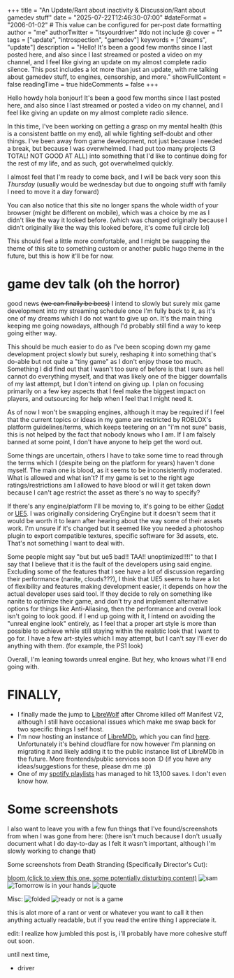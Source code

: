 +++
title = "An Update/Rant about inactivity & Discussion/Rant about gamedev stuff"
date = "2025-07-22T12:46:30-07:00"
#dateFormat = "2006-01-02" # This value can be configured for per-post date formatting
author = "me"
authorTwitter = "itsyourdriver" #do not include @
cover = ""
tags = ["update", "introspection", "gamedev"]
keywords = ["dreams", "update"]
description = "Hello! It's been a good few months since I last posted here, and also since I last streamed or posted a video on my channel, and I feel like giving an update on my almost complete radio silence. This post includes a lot more than just an update, with me talking about gamedev stuff, to engines, censorship, and more."
showFullContent = false
readingTime = true
hideComments = false
+++

Hello howdy hola bonjour! It's been a good few months since I last posted here, and also since I last streamed or posted a video on my channel, and I feel like giving an update on my almost complete radio silence.

In this time, I've been working on getting a grasp on my mental health (this is a consistent battle on my end), all while fighting self-doubt and other things. I've been away from game development, not just because I needed a break, but because I was overwhelmed. I had put too many projects (3 TOTAL! NOT GOOD AT ALL) into something that I'd like to continue doing for the rest of my life, and as such, got overwhelmed quickly.

I almost feel that I'm ready to come back, and I will be back very soon this *Thursday* (usually would be wednesday but due to ongoing stuff with family I need to move it a day forward)

You can also notice that this site no longer spans the whole width of your browser (might be different on mobile), which was a choice by me as I didn't like the way it looked before. (which was changed originally because I didn't originally like the way this looked before, it's come full circle lol)

This should feel a little more comfortable, and I might be swapping the theme of this site to something custom or another public hugo theme in the future, but this is how it'll be for now.

# game dev talk (oh the horror)

good news ~~(we can finally be bees)~~ I intend to slowly but surely mix game development into my streaming schedule once I'm fully back to it, as it's one of my dreams which I do not want to give up on. It's the main thing keeping me going nowadays, although I'd probably still find a way to keep going either way.

This should be much easier to do as I've been scoping down my game development project slowly but surely, reshaping it into something that's do-able but not quite a "tiny game" as I don't enjoy those too much. Something I did find out that I wasn't too sure of before is that I sure as hell cannot do everything myself, and that was likely one of the bigger downfalls of my last attempt, but I don't intend on giving up. I plan on focusing primarily on a few key aspects that I feel make the biggest impact on players, and outsourcing for help when I feel that I might need it.

As of now I won't be swapping engines, although it may be required if I feel that the current topics or ideas in my game are restricted by ROBLOX's platform guidelines/terms, which keeps teetering on an "i'm not sure" basis, this is not helped by the fact that nobody knows who I am. If I am falsely banned at some point, I don't have anyone to help get the word out.

Some things are uncertain, others I have to take some time to read through the terms which I (despite being on the platform for years) haven't done myself. The main one is blood, as it seems to be inconsistently moderated. What is allowed and what isn't? If my game is set to the right age ratings/restrictions am I allowed to have blood or will it get taken down because I can't age restrict the asset as there's no way to specify?

If there's any engine/platform I'll be moving to, it's going to be either [Godot](https://godotengine.org/) or [UE5](https://www.unrealengine.com/). I was originally considering CryEngine but it doesn't seem that it would be worth it to learn after hearing about the way some of their assets work. I'm unsure if it's changed but it seemed like you needed a photoshop plugin to export compatible textures, specific software for 3d assets, etc. That's not something I want to deal with.

Some people might say "but but ue5 bad!! TAA!! unoptimized!!!!" to that I say that I believe that it is the fault of the developers using said engine. Excluding some of the features that I see have a lot of discussion regarding their performance (nanite, clouds???), I think that UE5 seems to have a lot of flexibility and features making development easier, it depends on how the actual developer uses said tool. If they decide to rely on something like nanite to optimize their game, and don't try and implement alternative options for things like Anti-Aliasing, then the performance and overall look isn't going to look good. if I end up going with it, I intend on avoiding the "unreal engine look" entirely, as I feel that a proper art style is more than possible to achieve while still staying within the realstic look that I want to go for. I have a few art-styles which I may attempt, but I can't say I'll ever do anything with them. (for example, the PS1 look)

Overall, I'm leaning towards unreal engine. But hey, who knows what I'll end going with.


# FINALLY, 

- I finally made the jump to [LibreWolf](https://librewolf.net/) after Chrome killed off Manifest V2, although I still have occasional issues which make me swap back for two specific things I self host.
- I'm now hosting an instance of [LibreMDb](https://codeberg.org/zyachel/libremdb), which you can find [here](https://lmdb.driver.fyi/find). Unfortunately it's behind cloudflare for now however I'm planning on migrating it and likely adding it to the public instance list of LibreMDb in the future. More frontends/public services soon :D (if you have any ideas/suggestions for these, please dm me :p)
- One of my [spotify playlists](https://open.spotify.com/playlist/7y4XRBNSK1DpMyvaUnFBxe) has managed to hit 13,100 saves. I don't even know how.

# Some screenshots

I also want to leave you with a few fun things that I've found/screenshots from when I was gone from here: (there isn't much because I don't usually document what I do day-to-day as I felt it wasn't important, although I'm slowly working to change that)

Some screenshots from Death Stranding (Specifically Director's Cut):

[bloom (click to view this one, some potentially disturbing content)](https://your.driver.fyi/DeathStranding_9rYqExNlD8.jpg)
![sam](https://us-east-1.tixte.net/uploads/your.driver.fyi/DeathStranding_3lnGqeOQWi.jpg)
![Tomorrow is in your hands](https://us-east-1.tixte.net/uploads/your.driver.fyi/DeathStranding_r5mJbA4vOQ.png)
![quote](https://us-east-1.tixte.net/uploads/your.driver.fyi/DeathStranding_iFdidGJLE6.png)

Misc:
![folded](https://us-east-1.tixte.net/uploads/your.driver.fyi/tf_win64_cBsX9eBVQs.jpg)
![ready or not is a game](https://us-east-1.tixte.net/uploads/your.driver.fyi/ReadyOrNotSteam-Win64-Shipping_7oWqReyNhy.jpg)

this is alot more of a rant or vent or whatever you want to call it then anything actually readable, but if you read the entire thing I appreciate it.

edit: I realize how jumbled this post is, i'll probably have more cohesive stuff out soon.

until next time,

- driver